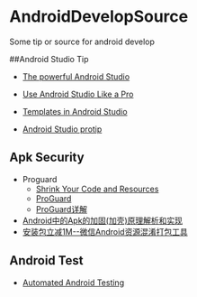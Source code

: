 # AndroidDevelopSource
Some tip or source for android develop

##Android Studio Tip  
* [The powerful Android Studio](http://saulmm.github.io/the-powerful-android-studio)

* [Use Android Studio Like a Pro](https://stanfy.com/blog/use-android-studio-like-a-pro/)

* [Templates in Android Studio](https://riggaroo.co.za/custom-file-templates-android-studio/)

* [Android Studio protip](https://medium.com/sebs-top-tips)  

## Apk Security
* Proguard
  * [Shrink Your Code and Resources](https://developer.android.com/studio/build/shrink-code.html)  
  * [ProGuard](http://proguard.sourceforge.net/)  
  * [ProGuard详解](http://www.2cto.com/kf/201605/505376.html)  
* [Android中的Apk的加固(加壳)原理解析和实现](http://blog.csdn.net/jiangwei0910410003/article/details/48415225)
* [安装包立减1M--微信Android资源混淆打包工具](http://mp.weixin.qq.com/s?__biz=MzAwNDY1ODY2OQ==&mid=208135658&idx=1&sn=ac9bd6b4927e9e82f9fa14e396183a8f#rd)  

## Android Test
* [Automated Android Testing](https://riggaroo.co.za/introduction-automated-android-testing/)
